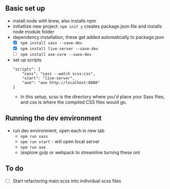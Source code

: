 ## Basic set up

- install node with brew, also installs npm
- initiatlize new project: `npm init y` creates package.json file and installs node module folder
- dependency installation, these get added automatically to package.json
    - [x] `npm install sass --save-dev`
    - [x] `npm install live-server --save-dev`
    - [ ] `npm install axe-core --save-dev`
- set up scripts
    ```
    "scripts": {
        "sass": "sass --watch scss:css",
        "start": "live-server",
        "axe": "axe http://localhost:8080"
    }
    ```
    - In this setup, scss is the directory where you'd place your Sass files, and css is where the compiled CSS files would go.

## Running the dev environment

- run dev environment, open each in new tab
    - `npm run sass`
    - `npm run start` - will open local server
    - `npm run axe`
    - (explore gulp or webpack to streamline turning these on)

## To do

- [ ] Start refactoring main.scss into individual scss files
